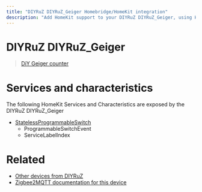 ```yaml
---
title: "DIYRuZ DIYRuZ_Geiger Homebridge/HomeKit integration"
description: "Add HomeKit support to your DIYRuZ DIYRuZ_Geiger, using Homebridge, Zigbee2MQTT and homebridge-z2m."
---
```

<!---
This file has been GENERATED using src/docgen/docgen.ts
DO NOT EDIT THIS FILE MANUALLY!
-->
# DIYRuZ DIYRuZ_Geiger
> [DiY Geiger counter](https://modkam.ru/?p=1591)


# Services and characteristics
The following HomeKit Services and Characteristics are exposed by
the DIYRuZ DIYRuZ_Geiger

* [StatelessProgrammableSwitch](../../action.md)
  * ProgrammableSwitchEvent
  * ServiceLabelIndex


# Related
* [Other devices from DIYRuZ](../index.md#diyruz)
* [Zigbee2MQTT documentation for this device](https://www.zigbee2mqtt.io/devices/DIYRuZ_Geiger.html)